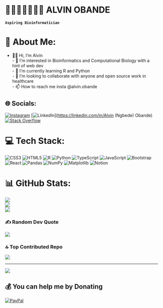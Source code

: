 # 🧬🧑🏽‍💻👨🏽‍🔬 ALVIN OBANDE

**`Aspiring Bioinformatician`**

# 💫 About Me:
- 👋🏾 Hi, I’m Alvin<br>- 🧫 I’m interested in Bioinformatics and Computational Biology with a hint of web dev<br>- 🌱 I’m currently learning R and Python<br>- 💞️ I’m looking to collaborate with anyone and open source work in healthcare<br>- 📫 How to reach me insta @alvin.obande


## 🌐 Socials:
[![Instagram](https://img.shields.io/badge/Instagram-%23E4405F.svg?logo=Instagram&logoColor=white)](https://instagram.com/alvin.obande) [![LinkedIn](https://img.shields.io/badge/LinkedIn-%230077B5.svg?logo=linkedin&logoColor=white)](https://linkedin.com/in/Alvin (Ngbede) Obande) [![Stack Overflow](https://img.shields.io/badge/-Stackoverflow-FE7A16?logo=stack-overflow&logoColor=white)](https://stackoverflow.com/users/user:20435941) 

# 💻 Tech Stack:
![CSS3](https://img.shields.io/badge/css3-%231572B6.svg?style=for-the-badge&logo=css3&logoColor=white) ![HTML5](https://img.shields.io/badge/html5-%23E34F26.svg?style=for-the-badge&logo=html5&logoColor=white) ![R](https://img.shields.io/badge/r-%23276DC3.svg?style=for-the-badge&logo=r&logoColor=white) ![Python](https://img.shields.io/badge/python-3670A0?style=for-the-badge&logo=python&logoColor=ffdd54) ![TypeScript](https://img.shields.io/badge/typescript-%23007ACC.svg?style=for-the-badge&logo=typescript&logoColor=white) ![JavaScript](https://img.shields.io/badge/javascript-%23323330.svg?style=for-the-badge&logo=javascript&logoColor=%23F7DF1E) ![Bootstrap](https://img.shields.io/badge/bootstrap-%238511FA.svg?style=for-the-badge&logo=bootstrap&logoColor=white) ![React](https://img.shields.io/badge/react-%2320232a.svg?style=for-the-badge&logo=react&logoColor=%2361DAFB) ![Pandas](https://img.shields.io/badge/pandas-%23150458.svg?style=for-the-badge&logo=pandas&logoColor=white) ![NumPy](https://img.shields.io/badge/numpy-%23013243.svg?style=for-the-badge&logo=numpy&logoColor=white) ![Matplotlib](https://img.shields.io/badge/Matplotlib-%23ffffff.svg?style=for-the-badge&logo=Matplotlib&logoColor=black) ![Notion](https://img.shields.io/badge/Notion-%23000000.svg?style=for-the-badge&logo=notion&logoColor=white)
# 📊 GitHub Stats:
![](https://github-readme-stats.vercel.app/api?username=Alveen-o&theme=shadow_blue&hide_border=false&include_all_commits=false&count_private=false)<br/>
![](https://github-readme-streak-stats.herokuapp.com/?user=Alveen-o&theme=shadow_blue&hide_border=false)<br/>
![](https://github-readme-stats.vercel.app/api/top-langs/?username=Alveen-o&theme=shadow_blue&hide_border=false&include_all_commits=false&count_private=false&layout=compact)

### ✍️ Random Dev Quote
![](https://quotes-github-readme.vercel.app/api?type=vetical&theme=tokyonight)

### 🔝 Top Contributed Repo
![](https://github-contributor-stats.vercel.app/api?username=Alveen-o&limit=5&theme=shadow_blue&combine_all_yearly_contributions=true)

---
[![](https://visitcount.itsvg.in/api?id=Alveen-o&icon=0&color=1)](https://visitcount.itsvg.in)

  ## 💰 You can help me by Donating
  [![PayPal](https://img.shields.io/badge/PayPal-00457C?style=for-the-badge&logo=paypal&logoColor=white)](https://paypal.me/alvinobande) 

  
<!-- Proudly created with GPRM ( https://gprm.itsvg.in ) -->

<!---
Alveen-o/Alveen-o is a ✨ special ✨ repository because its `README.md` (this file) appears on your GitHub profile.
You can click the Preview link to take a look at your changes.
--->
